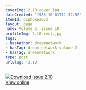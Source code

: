```yaml
---
coverImg: 2.10-cover.jpg
dateCreated: '1983-10-01T11:32:52'
itemId: bcphbkea673
layout: page
name: Volume 2, issue 10
profileImg: 2.10-rect.jpg
tags:
- hasAuthor: dreamnetwork
- hasTag: dream-network-volume-2
- hasTag: dreamnetwork
type: post
urlSlug: '2.10'
---
```

<img class="card-journal-img" src="../images/2.10-rect.jpg"/><a href="../files/pdfs/Volume_2/2.10-Dream-Network-Bulletin-Vol.2-No.10.pdf" download="">Download issue 2.10</a><br><a href="../files/pdfs/Volume_2/2.10-Dream-Network-Bulletin-Vol.2-No.10.pdf">View online</a>